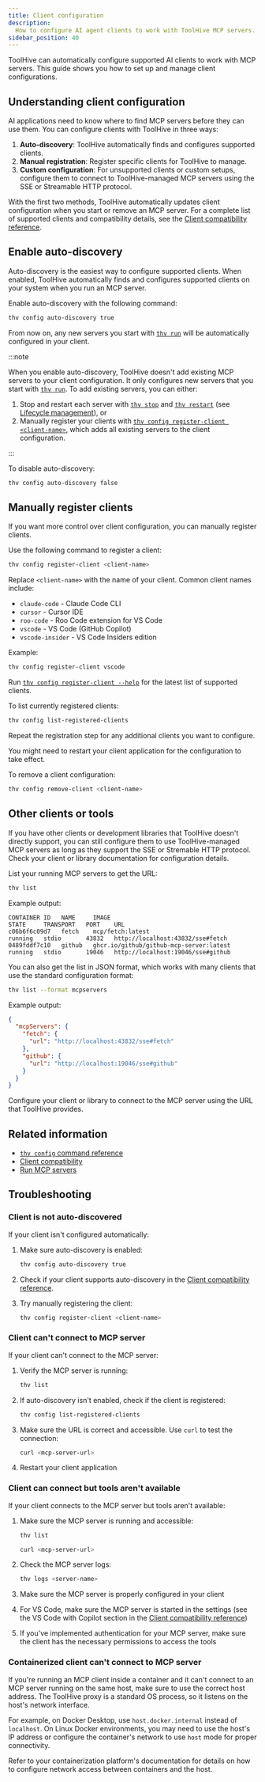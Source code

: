```yaml
---
title: Client configuration
description:
  How to configure AI agent clients to work with ToolHive MCP servers.
sidebar_position: 40
---
```


ToolHive can automatically configure supported AI clients to work with MCP
servers. This guide shows you how to set up and manage client configurations.

## Understanding client configuration

AI applications need to know where to find MCP servers before they can use them.
You can configure clients with ToolHive in three ways:

1. **Auto-discovery**: ToolHive automatically finds and configures supported
   clients.
2. **Manual registration**: Register specific clients for ToolHive to manage.
3. **Custom configuration**: For unsupported clients or custom setups, configure
   them to connect to ToolHive-managed MCP servers using the SSE or Streamable
   HTTP protocol.

With the first two methods, ToolHive automatically updates client configuration
when you start or remove an MCP server. For a complete list of supported clients
and compatibility details, see the
[Client compatibility reference](../reference/client-compatibility.mdx).

## Enable auto-discovery

Auto-discovery is the easiest way to configure supported clients. When enabled,
ToolHive automatically finds and configures supported clients on your system
when you run an MCP server.

Enable auto-discovery with the following command:

```bash
thv config auto-discovery true
```

From now on, any new servers you start with
[`thv run`](../reference/cli/thv_run.md) will be automatically configured in
your client.

:::note

When you enable auto-discovery, ToolHive doesn't add existing MCP servers to
your client configuration. It only configures new servers that you start with
[`thv run`](../reference/cli/thv_run.md). To add existing servers, you can
either:

1. Stop and restart each server with [`thv stop`](../reference/cli/thv_stop.md)
   and [`thv restart`](../reference/cli/thv_restart.md) (see
   [Lifecycle management](./manage-mcp-servers.md#lifecycle-management)), or
2. Manually register your clients with
   [`thv config register-client <client-name>`](../reference/cli/thv_config_register-client.md),
   which adds all existing servers to the client configuration.

:::

To disable auto-discovery:

```bash
thv config auto-discovery false
```

## Manually register clients

If you want more control over client configuration, you can manually register
clients.

Use the following command to register a client:

```bash
thv config register-client <client-name>
```

Replace `<client-name>` with the name of your client. Common client names
include:

- `claude-code` - Claude Code CLI
- `cursor` - Cursor IDE
- `roo-code` - Roo Code extension for VS Code
- `vscode` - VS Code (GitHub Copilot)
- `vscode-insider` - VS Code Insiders edition

Example:

```bash
thv config register-client vscode
```

Run
[`thv config register-client --help`](../reference/cli/thv_config_register-client.md)
for the latest list of supported clients.

To list currently registered clients:

```bash
thv config list-registered-clients
```

Repeat the registration step for any additional clients you want to configure.

You might need to restart your client application for the configuration to take
effect.

To remove a client configuration:

```bash
thv config remove-client <client-name>
```

## Other clients or tools

If you have other clients or development libraries that ToolHive doesn't
directly support, you can still configure them to use ToolHive-managed MCP
servers as long as they support the SSE or Stremable HTTP protocol. Check your
client or library documentation for configuration details.

List your running MCP servers to get the URL:

```bash
thv list
```

Example output:

```text
CONTAINER ID   NAME     IMAGE                                     STATE     TRANSPORT   PORT    URL
c06b6f6c09d7   fetch    mcp/fetch:latest                          running   stdio       43832   http://localhost:43832/sse#fetch
0489fddf7c10   github   ghcr.io/github/github-mcp-server:latest   running   stdio       19046   http://localhost:19046/sse#github
```

You can also get the list in JSON format, which works with many clients that use
the standard configuration format:

```bash
thv list --format mcpservers
```

Example output:

```json
{
  "mcpServers": {
    "fetch": {
      "url": "http://localhost:43832/sse#fetch"
    },
    "github": {
      "url": "http://localhost:19046/sse#github"
    }
  }
}
```

Configure your client or library to connect to the MCP server using the URL that
ToolHive provides.

## Related information

- [`thv config` command reference](../reference/cli/thv_config.md)
- [Client compatibility](../reference/client-compatibility.mdx)
- [Run MCP servers](run-mcp-servers.mdx)

## Troubleshooting

### Client is not auto-discovered

If your client isn't configured automatically:

1. Make sure auto-discovery is enabled:

   ```bash
   thv config auto-discovery true
   ```

2. Check if your client supports auto-discovery in the
   [Client compatibility reference](../reference/client-compatibility.mdx).

3. Try manually registering the client:

   ```bash
   thv config register-client <client-name>
   ```

### Client can't connect to MCP server

If your client can't connect to the MCP server:

1. Verify the MCP server is running:

   ```bash
   thv list
   ```

2. If auto-discovery isn't enabled, check if the client is registered:

   ```bash
   thv config list-registered-clients
   ```

3. Make sure the URL is correct and accessible. Use `curl` to test the
   connection:

   ```bash
   curl <mcp-server-url>
   ```

4. Restart your client application

### Client can connect but tools aren't available

If your client connects to the MCP server but tools aren't available:

1. Make sure the MCP server is running and accessible:

   ```bash
   thv list

   curl <mcp-server-url>
   ```

2. Check the MCP server logs:

   ```bash
   thv logs <server-name>
   ```

3. Make sure the MCP server is properly configured in your client
4. For VS Code, make sure the MCP server is started in the settings (see the VS
   Code with Copilot section in the
   [Client compatibility reference](../reference/client-compatibility.mdx#vs-code-with-copilot))
5. If you've implemented authentication for your MCP server, make sure the
   client has the necessary permissions to access the tools

### Containerized client can't connect to MCP server

If you're running an MCP client inside a container and it can't connect to an
MCP server running on the same host, make sure to use the correct host address.
The ToolHive proxy is a standard OS process, so it listens on the host's network
interface.

For example, on Docker Desktop, use `host.docker.internal` instead of
`localhost`. On Linux Docker environments, you may need to use the host's IP
address or configure the container's network to use `host` mode for proper
connectivity.

Refer to your containerization platform's documentation for details on how to
configure network access between containers and the host.
